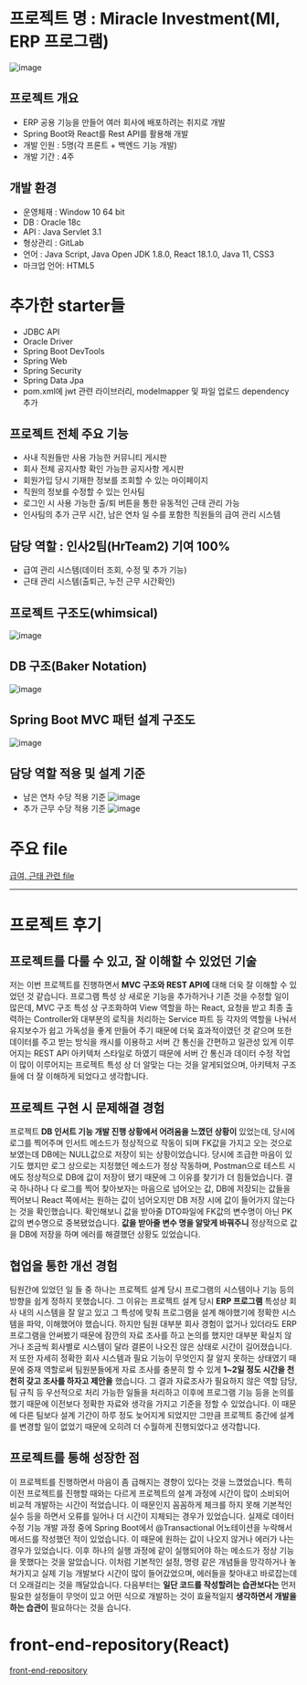 # 프로젝트 명 : Miracle Investment(MI, ERP 프로그램)
![image](https://github.com/DJSon2/mi-project-backend/assets/124123956/384581a7-1fb8-413c-8dc0-8c8090c3177e)


## 프로젝트 개요 
* ERP 공용 기능을 만들어 여러 회사에 배포하려는 취지로 개발
* Spring Boot와 React를 Rest API를 활용해 개발
* 개발 인원 : 5명(각 프론트 + 백엔드 기능 개발)
* 개발 기간 : 4주 



## 개발 환경
* 운영체재 : Window 10 64 bit
* DB : Oracle 18c
* API : Java Servlet 3.1
* 형상관리 : GitLab
* 언어 : Java Script, Java Open JDK 1.8.0, React 18.1.0, Java 11, CSS3
* 마크업 언어: HTML5

# 추가한 starter들
 * JDBC API
 * Oracle Driver
 * Spring Boot DevTools
 * Spring Web
 * Spring Security
 * Spring Data Jpa
 * pom.xml에 jwt 관련 라이브러리, modelmapper 및 파일 업로드 dependency 추가

## 프로젝트 전체 주요 기능 
* 사내 직원들만 사용 가능한 커뮤니티 게시판
* 회사 전체 공지사항 확인 가능한 공지사항 게시판
* 회원가입 당시 기재한 정보를 조회할 수 있는 마이페이지
* 직원의 정보를 수정할 수 있는 인사팀
* 로그인 시 사용 가능한 출/퇴 버튼을 통한 유동적인 근태 관리 가능
* 인사팀의 추가 근무 시간, 남은 연차 일 수를 포함한 직원들의 급여 관리 시스템

## 담당 역할 : 인사2팀(HrTeam2) 기여 100%
* 급여 관리 시스템(데이터 조회, 수정 및 추가 기능)
* 근태 관리 시스템(출퇴근, 누전 근무 시간확인)

## 프로젝트 구조도(whimsical)
![image](https://github.com/DJSon2/mi-project-backend/assets/124123956/d132e02b-f289-4ed9-8810-148a69bbd559)

## DB 구조(Baker Notation)
![image](https://github.com/DJSon2/mi-project-backend/assets/124123956/56078a2e-499a-44e7-8750-a873311285c9)



## Spring Boot MVC 패턴 설계 구조도
![image](https://github.com/DJSon2/mi-project-backend/assets/124123956/514d1c0a-7f90-4a25-8f84-560d64a73c8d)

## 담당 역할 적용 및 설계 기준
* 남은 연차 수당 적용 기준
![image](https://github.com/DJSon2/mi-project-backend/assets/124123956/be662cb4-4197-4c95-a932-248aceda658f)
* 추가 근무 수당 적용 기준
![image](https://github.com/DJSon2/mi-project-backend/assets/124123956/594dff83-83cb-4c93-b5d8-e6db6c7fb1e6)





# 주요 file
[급여, 근태 관련 file](https://github.com/DJSon2/mi-project-backend/tree/main/hrTeam2)



---
# 프로젝트 후기
## 프로젝트를 다룰 수 있고, 잘 이해할 수 있었던 기술
저는 이번 프로젝트를 진행하면서 __MVC 구조와 REST API에__ 대해 더욱 잘 이해할 수 있었던 것 같습니다. 프로그램 특성 상 새로운 기능을 추가하거나 기존 것을 수정할 일이 많은데, MVC 구조 특성 상 구조화하여 View 역할을 하는 React, 요청을 받고 최종 출력하는 Controller와 대부분의 로직을 처리하는 Service 파트 등 각자의 역할을 나눠서 유지보수가 쉽고 가독성을 좋게 만들어 주기 때문에 더욱 효과적이였던 것 같으며 또한 데이터를 주고 받는 방식을 캐시를 이용하고 서버 간 통신을 간편하고 일관성 있게 이루어지는 REST API 아키텍처 스타일로 하였기 때문에 서버 간 통신과 데이터 수정 작업이 많이 이루어지는 프로젝트 특성 상 더 알맞는 다는 것을 알게되었으며, 아키텍처 구조들에 더 잘 이해하게 되었다고 생각합니다.

## 프로젝트 구현 시 문제해결 경험
프로젝트 __DB 인서트 기능 개발 진행 상황에서 어려움을 느꼈던 상황이__ 있었는데, 당시에 로그를 찍어주며 인서트 메소드가 정상적으로 작동이 되며 FK값을 가지고 오는 것으로 보였는데 DB에는 NULL값으로 저장이 되는 상황이었습니다. 당시에 조급한 마음이 있기도 했지만 로그 상으로는 지정했던 메소드가 정상 작동하며, Postman으로 테스트 시에도 정상적으로 DB에 값이 저장이 됐기 때문에 그 이유를 찾기가 더 힘들었습니다. 결국 하나하나 다 로그를 찍어 찾아보자는 마음으로 넘어오는 값, DB에 저장되는 값들을 찍어보니 React 쪽에서는 원하는 값이 넘어오지만 DB 저장 시에 값이 들어가지 않는다는 것을 확인했습니다. 확인해보니 값을 받아줄 DTO파일에 FK값의 변수명이 아닌 PK값의 변수명으로 중복됐었습니다. __값을 받아줄 변수 명을 알맞게 바꿔주니__ 정상적으로 값을 DB에 저장을 하며 에러를 해결했던 상황도 있었습니다. 


## 협업을 통한 개선 경험
팀원간에 있었던 일 들 중 하나는 프로젝트 설계 당시 프로그램의 시스템이나 기능 등의 방향을 쉽게 정하지 못했습니다. 그 이유는 프로젝트 설계 당시 __ERP 프로그램__ 특성상 회사 내의 시스템을 잘 알고 있고 그 특성에 맞춰 프로그램을 설계 해야했기에 정확한 시스템을 파악, 이해했어야 했습니다. 하지만 팀원 대부분 회사  경험이 없거나 있더라도 ERP 프로그램을 안써봤기 때문에 잠깐의 자료 조사를 하고 논의를 했지만 대부분 확실치 않거나 조금씩 회사별로 시스템이 달라 결론이 나오진 않은 상태로 시간이 길어졌습니다. 저 또한 자세히 정확한 회사 시스템과 필요 기능이 무엇인지 잘 알지 못하는 상태였기 때문에 중재 역할로써 팀원분들에게 자료 조사를 충분히 할 수 있게 __1~2일 정도 시간을 천천히 갖고 조사를 하자고 제안을__ 했습니다. 그 결과 자료조사가 필요하지 않은 역할 담당, 팀 규칙 등 우선적으로 처리 가능한 일들을 처리하고 이후에 프로그램 기능 등을 논의를 했기 때문에 이전보다 정확한 자료와 생각을 가지고 기준을 정할 수 있었습니다. 이 때문에 다른 팀보다 설계 기간이 하루 정도 늦어지게 되었지만 그만큼 프로젝트 중간에 설계를 변경할 일이 없었기 때문에 오히려 더 수월하게 진행되었다고 생각합니다.

## 프로젝트를 통해 성장한 점
이 프로젝트를 진행하면서 마음이 좀 급해지는 경향이 있다는 것을 느꼈었습니다. 특히 이전 프로젝트를 진행할 때와는 다르게 프로젝트의 설계 과정에 시간이 많이 소비되어 비교적 개발하는 시간이 적었습니다. 이 때문인지 꼼꼼하게 체크를 하지 못해 기본적인 실수 등을 하면서 오류를 일어나 더 시간이 지체되는 경우가 있었습니다. 실제로 데이터 수정 기능 개발 과정 중에 Spring Boot에서 @Transactional 어노테이션을 누락해서 메서드를 작성했던 적이 있었습니다. 이 때문에 원하는 값이 나오지 않거나 에러가 나는 경우가 있었습니다. 이후 하나의 실행 과정에 같이 실행되어야 하는 메소드가 정상 기능을 못했다는 것을 알았습니다. 이처럼 기본적인 설정, 명령 같은 개념들을 망각하거나 놓쳐가지고 실제 기능 개발보다 시간이 많이 들어갔었으며, 에러들을 찾아내고 바로잡는데 더 오래걸리는 것을 깨달았습니다. 다음부터는 __일단 코드를 작성할려는 습관보다는__ 먼저 필요한 설정들이 무엇이 있고 어떤 식으로 개발하는 것이 효율적일지 __생각하면서 개발을 하는 습관이__  필요하다는 것을 습니다.




# front-end-repository(React) 
[front-end-repository](https://github.com/DJSon2/mi-repository-frontend)
